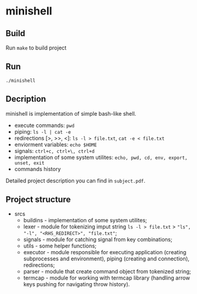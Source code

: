 # minishell

## Build
Run `make` to build project

## Run
```
./minishell
```

## Decription
minishell is implementation of simple bash-like shell.

* execute commands: `pwd`
* piping: `ls -l | cat -e`
* redirections [>, >>, <]: `ls -l > file.txt`, `cat -e < file.txt`
* enviorment variables: `echo $HOME`
* signals: `ctrl+c, ctrl+\, ctrl+d`
* implementation of some system utilites: `echo, pwd, cd, env, export, unset, exit`
* commands history

Detailed project description you can find in `subject.pdf`.

## Project structure
* srcs
  * buildins - implementation of some system utilites;
  * lexer - module for tokenizing imput string `ls -l > file.txt` > `"ls", "-l", "<RHS_REDIRECT>", "file.txt"`;
  * signals - module for catching signal from key combinations;
  * utils - some helper functions;
  * executor - module responsible for executing application (creating subprocesses and environment), piping (creating and connection), redirections;
  * parser - module that create command object from tokenized string;
  * termcap - module for working with termcap library (handling arrow keys pushing for navigating throw history).
